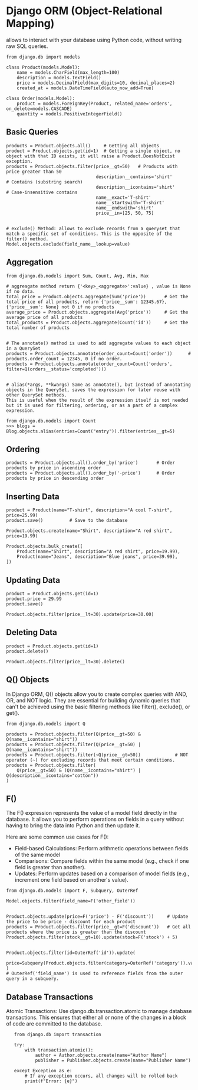 # Django ORM (Object-Relational Mapping) 
 allows to interact with your database using Python code, without writing raw SQL queries.


```
from django.db import models

class Product(models.Model):
    name = models.CharField(max_length=100)
    description = models.TextField()
    price = models.DecimalField(max_digits=10, decimal_places=2)
    created_at = models.DateTimeField(auto_now_add=True)

class Order(models.Model):
    product = models.ForeignKey(Product, related_name='orders', on_delete=models.CASCADE)
    quantity = models.PositiveIntegerField()
```

## Basic Queries
```
products = Product.objects.all()     # Getting all objects
product = Product.objects.get(id=1)  # Getting a single object, no object with that ID exists, it will raise a Product.DoesNotExist exception.
products = Product.objects.filter(price__gt=50)   # Products with price greater than 50
                                  description__contains='shirt'         # Contains (substring search)
                                  description__icontains='shirt'        # Case-insensitive contains
                                  name__exact='T-shirt'
                                  name__startswith='T-shirt'
                                  name__endswith='shirt'
                                  price__in=[25, 50, 75]


# exclude() Method: allows to exclude records from a queryset that match a specific set of conditions. This is the opposite of the filter() method.
Model.objects.exclude(field_name__lookup=value)

```

## Aggregation
```
from django.db.models import Sum, Count, Avg, Min, Max

# aggreagate method return {'<key>_<aggregate>':value} , value is None if no data.
total_price = Product.objects.aggregate(Sum('price'))       # Get the total price of all products, return {'price__sum': 12345.67}, {'price__sum': None} not 0 if no products
average_price = Product.objects.aggregate(Avg('price'))     # Get the average price of all products
total_products = Product.objects.aggregate(Count('id'))     # Get the total number of products


# The annotate() method is used to add aggregate values to each object in a QuerySet
products = Product.objects.annotate(order_count=Count('order'))      # products.order_count = 12345, 0 if no order.
products = Product.objects.annotate(order_count=Count('orders', filter=Q(orders__status='completed')))


# alias(*args, **kwargs) Same as annotate(), but instead of annotating objects in the QuerySet, saves the expression for later reuse with other QuerySet methods. 
This is useful when the result of the expression itself is not needed but it is used for filtering, ordering, or as a part of a complex expression.

from django.db.models import Count
>>> blogs = Blog.objects.alias(entries=Count("entry")).filter(entries__gt=5)
```


## Ordering
```
products = Product.objects.all().order_by('price')       # Order products by price in ascending order
products = Product.objects.all().order_by('-price')      # Order products by price in descending order

```

## Inserting Data
```
product = Product(name="T-shirt", description="A cool T-shirt", price=25.99)
product.save()          # Save to the database

Product.objects.create(name="Shirt", description="A red shirt", price=19.99)

Product.objects.bulk_create([
    Product(name="Shirt", description="A red shirt", price=19.99),
    Product(name="Jeans", description="Blue jeans", price=39.99),
])
```

## Updating Data
```
product = Product.objects.get(id=1)
product.price = 29.99
product.save()

Product.objects.filter(price__lt=30).update(price=30.00)
```

## Deleting Data
```
product = Product.objects.get(id=1)
product.delete()

Product.objects.filter(price__lt=30).delete()
```

## Q() Objects
 In Django ORM, Q() objects allow you to create complex queries with AND, OR, and NOT logic. They are essential for building dynamic queries that can't be achieved using the basic filtering methods like filter(), exclude(), or get().

```
from django.db.models import Q

products = Product.objects.filter(Q(price__gt=50) & Q(name__icontains="shirt")) 
products = Product.objects.filter(Q(price__gt=50) | Q(name__icontains="shirt"))
products = Product.objects.filter(~Q(price__gt=50))             # NOT operator (~) for excluding records that meet certain conditions.
products = Product.objects.filter(
    Q(price__gt=50) & (Q(name__icontains="shirt") | Q(description__icontains="cotton"))
)

```

## F()
 The F() expression represents the value of a model field directly in the database. It allows you to perform operations on fields in a query without having to bring the data into Python and then update it.

 Here are some common use cases for F():
 - Field-based Calculations: Perform arithmetic operations between fields of the same model 
 - Comparisons: Compare fields within the same model (e.g., check if one field is greater than another).
 - Updates: Perform updates based on a comparison of model fields (e.g., increment one field based on another's value).
```
from django.db.models import F, Subquery, OuterRef

Model.objects.filter(field_name=F('other_field'))


Product.objects.update(price=F('price') - F('discount'))     # Update the price to be price - discount for each product
products = Product.objects.filter(price__gt=F('discount'))   # Get all products where the price is greater than the discount
Product.objects.filter(stock__gt=10).update(stock=F('stock') + 5)


Product.objects.filter(id=OuterRef('id')).update(
    price=Subquery(Product.objects.filter(category=OuterRef('category')).values('price').annotate(avg_price=Avg('price')).values('avg_price'))
)
# OuterRef('field_name') is used to reference fields from the outer query in a subquery.

```


## Database Transactions
 Atomic Transactions: Use django.db.transaction.atomic to manage database transactions. This ensures that either all or none of the changes in a block of code are committed to the database.

 ```
    from django.db import transaction
    
    try:
        with transaction.atomic():
            author = Author.objects.create(name="Author Name")
            publisher = Publisher.objects.create(name="Publisher Name")

    except Exception as e:
        # If any exception occurs, all changes will be rolled back
        print(f"Error: {e}")
 ```
 
